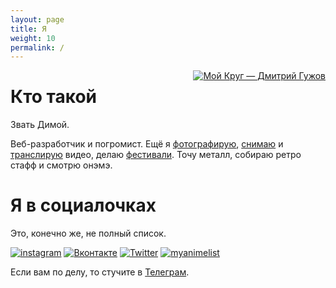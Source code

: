 ```yaml
---
layout: page
title: Я
weight: 10
permalink: /
---
```


<a href="http://artyfarty.moikrug.ru/?from=card" style="border: none; display: block; float: right; margin: 0 0 1em 1em;"><img alt="Мой Круг — Дмитрий Гужов" src="http://moikrug.ru/users/P901529396/card.png" style="border: none;" title="Мой Круг — Дмитрий Гужов" /></a>

# Кто такой
Звать Димой.

Веб-разработчик и погромист. Ещё я <a href="http://instagram.com/molecula" title="instagram">фотографирую</a>, <a href="https://www.youtube.com/channel/UCEfbYNDwwvHzfHuo3VAba2Q">снимаю</a> и <a href="https://www.youtube.com/channel/UCYPpar8eQ-Jt0W80s6keA2w">транслирую</a> видео, делаю <a href="https://vk.com/supersoniccon">фестивали</a>. Точу металл, собираю ретро стафф и смотрю онэмэ.

# Я в социалочках
Это, конечно же, не полный список. 

<div class="favicons">
<a href="http://instagram.com/molecula" title="instagram"><img src="https://www.instagram.com/static/images/ico/apple-touch-icon-76x76-precomposed.png/4272e394f5ad.pngg" alt="instagram"></a>
<a href="http://vkontakte.ru/artyfarty" title="Вконтакте"><img alt="Вконтакте" src="http://vk.com/images/faviconnew_2x.ico" /></a>
<a href="https://twitter.com/molecularperson" title="Twitter"><img alt="Twitter" src="http://twitter.com/favicon.ico" /></a>
<a href="http://myanimelist.net/animelist/artyfarty" title="MyAnimeList"><img alt="myanimelist" src="https://cdn.myanimelist.net/images/favicon.ico" /></a>
</div>


Если вам по делу, то стучите в [Телеграм](https://telegram.me/artyfarty).
